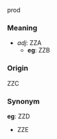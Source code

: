 prod
### Meaning
+ _adj_: ZZA
    + __eg__: ZZB

### Origin

ZZC

### Synonym

__eg__: ZZD

+ ZZE


